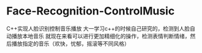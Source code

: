 # Face-Recognition-ControlMusic
C++实现人脸识别控制音乐播放
大一学习c++的时候自己研究的，检测到人脸自动播放本地音乐
就现在来看可以进行更加精细化的操作，检测表情判断情绪，然后播放指定的音乐（欢快，忧郁，摇滚等不同风格）
